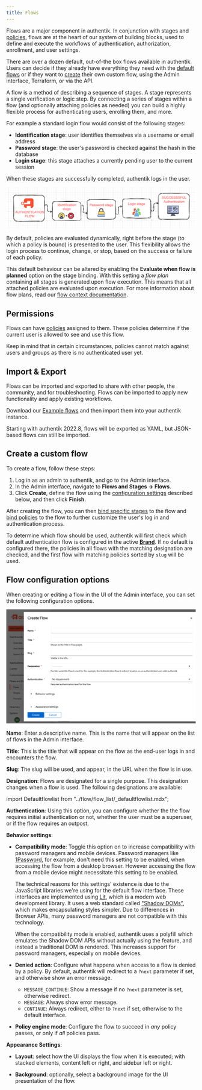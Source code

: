 ```yaml
---
title: Flows
---
```


Flows are a major component in authentik. In conjunction with stages and [policies](../../../customize/policies/index.md), flows are at the heart of our system of building blocks, used to define and execute the workflows of authentication, authorization, enrollment, and user settings.

There are over a dozen default, out-of-the box flows available in authentik. Users can decide if they already have everything they need with the [default flows](../flow/examples/default_flows.md) or if they want to [create](#create-a-custom-flow) their own custom flow, using the Admin interface, Terraform, or via the API.

A flow is a method of describing a sequence of stages. A stage represents a single verification or logic step. By connecting a series of stages within a flow (and optionally attaching policies as needed) you can build a highly flexible process for authenticating users, enrolling them, and more.

For example a standard login flow would consist of the following stages:

-   **Identification stage**: user identifies themselves via a username or email address
-   **Password stage**: the user's password is checked against the hash in the database
-   **Login stage**: this stage attaches a currently pending user to the current session

When these stages are successfully completed, authentik logs in the user.

![](./simple_stages.png)

By default, policies are evaluated dynamically, right before the stage (to which a policy is bound) is presented to the user. This flexibility allows the login process to continue, change, or stop, based on the success or failure of each policy.

This default behaviour can be altered by enabling the **Evaluate when flow is planned** option on the stage binding. With this setting a _flow plan_ containing all stages is generated upon flow execution. This means that all attached policies are evaluated upon execution. For more information about flow plans, read our [flow context documentation](./context/index.md).

## Permissions

Flows can have [policies](../stages/index.md) assigned to them. These policies determine if the current user is allowed to see and use this flow.

Keep in mind that in certain circumstances, policies cannot match against users and groups as there is no authenticated user yet.

## Import & Export

Flows can be imported and exported to share with other people, the community, and for troubleshooting. Flows can be imported to apply new functionality and apply existing workflows.

Download our [Example flows](./examples/flows.md) and then import them into your authentik instance.

Starting with authentik 2022.8, flows will be exported as YAML, but JSON-based flows can still be imported.

## Create a custom flow

To create a flow, follow these steps:

1. Log in as an admin to authentik, and go to the Admin interface.
2. In the Admin interface, navigate to **Flows and Stages -> Flows**.
3. Click **Create**, define the flow using the [configuration settings](#flow-configuration-options) described below, and then click **Finish**.

After creating the flow, you can then [bind specific stages](../stages/index.md#bind-a-stage-to-a-flow) to the flow and [bind policies](../../../customize/policies/working_with_policies/working_with_policies.md) to the flow to further customize the user's log in and authentication process.

To determine which flow should be used, authentik will first check which default authentication flow is configured in the active [**Brand**](../../../customize/brands.md). If no default is configured there, the policies in all flows with the matching designation are checked, and the first flow with matching policies sorted by `slug` will be used.

## Flow configuration options

When creating or editing a flow in the UI of the Admin interface, you can set the following configuration options.

![](./create-flow.png)

**Name**: Enter a descriptive name. This is the name that will appear on the list of flows in the Admin interface.

**Title**: This is the title that will appear on the flow as the end-user logs in and encounters the flow.

**Slug**: The slug will be used, and appear, in the URL when the flow is in use.

**Designation**: Flows are designated for a single purpose. This designation changes when a flow is used. The following designations are available:

import Defaultflowlist from "../flow/flow_list/\_defaultflowlist.mdx";

<Defaultflowlist />

**Authentication**: Using this option, you can configure whether the the flow requires initial authentication or not, whether the user must be a superuser, or if the flow requires an outpost.

**Behavior settings**:

-   **Compatibility mode**: Toggle this option on to increase compatibility with password managers and mobile devices. Password managers like [1Password](https://1password.com/), for example, don't need this setting to be enabled, when accessing the flow from a desktop browser. However accessing the flow from a mobile device might necessitate this setting to be enabled.

    The technical reasons for this settings' existence is due to the JavaScript libraries we're using for the default flow interface. These interfaces are implemented using [Lit](https://lit.dev/), which is a modern web development library. It uses a web standard called ["Shadow DOMs"](https://developer.mozilla.org/en-US/docs/Web/API/Web_components/Using_shadow_DOM), which makes encapsulating styles simpler. Due to differences in Browser APIs, many password managers are not compatible with this technology.

    When the compatibility mode is enabled, authentik uses a polyfill which emulates the Shadow DOM APIs without actually using the feature, and instead a traditional DOM is rendered. This increases support for password managers, especially on mobile devices.

-   **Denied action**: Configure what happens when access to a flow is denied by a policy. By default, authentik will redirect to a `?next` parameter if set, and otherwise show an error message.

    -   `MESSAGE_CONTINUE`: Show a message if no `?next` parameter is set, otherwise redirect.
    -   `MESSAGE`: Always show error message.
    -   `CONTINUE`: Always redirect, either to `?next` if set, otherwise to the default interface.

-   **Policy engine mode**: Configure the flow to succeed in _any_ policy passes, or only if _all_ policies pass.

**Appearance Settings**:

-   **Layout**: select how the UI displays the flow when it is executed; with stacked elements, content left or right, and sidebar left or right.

-   **Background**: optionally, select a background image for the UI presentation of the flow.
